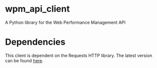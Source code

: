 wpm_api_client
======================

A Python library for the Web Performance Management API

Dependencies
=============

This client is dependent on the Requests HTTP library. The latest version can be found [here](http://docs.python-requests.org/en/latest/).